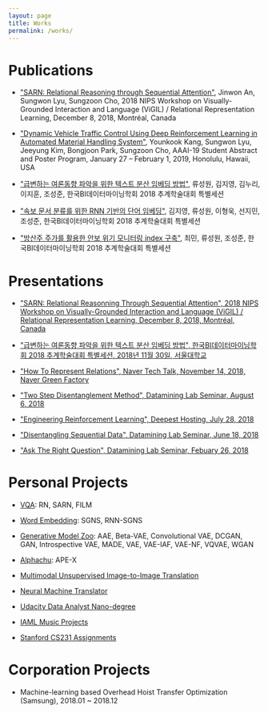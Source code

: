 ```yaml
---
layout: page
title: Works
permalink: /works/
---
```


# Publications

- ["SARN: Relational Reasoning through Sequential Attention"]({{https://lyusungwon.github.io}}/assets/publications/1811.00246.pdf), Jinwon An, Sungwon Lyu, Sungzoon Cho, 2018 NIPS Workshop on Visually-Grounded Interaction and Language (ViGIL) / Relational Representation Learning, December 8, 2018, Montréal, Canada

- ["Dynamic Vehicle Traffic Control Using Deep Reinforcement Learning in Automated Material Handling System"]({{https://lyusungwon.github.io}}/assets/publications/AAAI19_AbstractPaper_Kang_201801112.pdf), Younkook Kang, Sungwon Lyu, Jeeyung Kim, Bongjoon Park, Sungzoon Cho, AAAI-19 Student Abstract and Poster Program, January 27 – February 1, 2019, Honolulu, Hawaii, USA

- ["급변하는 여론동향 파악을 위한 텍스트 분산 임베딩 방법"]({{https://lyusungwon.github.io}}/assets/publications/[2018추계]서울대학교_산업공학과_류성원.pdf), 류성원, 김지영, 김누리, 이지훈, 조성준, 한국BI데이터마이닝학회 2018 추계학술대회 특별세션

- ["속보 문서 분류를 위한 RNN 기반의 단어 임베딩"]({{https://lyusungwon.github.io}}/assets/publications/[2018추계]서울대학교_산업공학과_김지영.pdf), 김지영, 류성원, 이형욱, 선지민, 조성준, 한국BI데이터마이닝학회 2018 추계학술대회 특별세션

- ["방산주 주가를 활용한 안보 위기 모니터링 index 구축"]({{https://lyusungwon.github.io}}/assets/publications/[2018추계]서울대학교_산업공학과_최민.pdf), 최민, 류성원, 조성준, 한국BI데이터마이닝학회 2018 추계학술대회 특별세션

# Presentations

- ["SARN: Relational Reasonning Through Sequential Attention", 2018 NIPS Workshop on Visually-Grounded Interaction and Language (ViGIL) / Relational Representation Learning, December 8, 2018, Montréal, Canada]({{https://lyusungwon.github.io}}/assets/presentation/20181204_SARN_SungwonLyu.pdf)

- ["급변하는 여론동향 파악을 위한 텍스트 분산 임베딩 방법", 한국BI데이터마이닝학회 2018 추계학술대회 특별세션, 2018년 11월 30일, 서울대학교]({{https://lyusungwon.github.io}}/assets/presentation/20181130_DistributedStreamingTextEmbeddingMethod_SungwonLyu.pdf)

- ["How To Represent Relations", Naver Tech Talk, November 14, 2018, Naver Green Factory]({{https://lyusungwon.github.io}}/assets/presentation/20181114_HowToRepresentRelations_SungwonLyu.pdf)

- ["Two Step Disentanglement Method", Datamining Lab Seminar, August 6, 2018]({{https://lyusungwon.github.io}}/assets/presentation/20180806_TwoStepDisentanglementMethod_SungwonLyu.pdf)

- ["Engineering Reinforcement Learning", Deepest Hosting, July 28, 2018]({{https://lyusungwon.github.io}}/assets/presentation/20180728_EngineeringReinforcementLearning_SungwonLyu.pdf)

- ["Disentangling Sequential Data", Datamining Lab Seminar, June 18, 2018]({{https://lyusungwon.github.io}}/assets/presentation/20180618_DisentanglingSequentialData_SungwonLyu.pdf)

- ["Ask The Right Question", Datamining Lab Seminar, Febuary 26, 2018]({{https://lyusungwon.github.io}}/assets/presentation/20180226_AskTheRIghtQuestion_SungwonLyu.pdf)

# Personal Projects

- [VQA](https://github.com/Lyusungwon/relational_network_pytorch): RN, SARN, FILM

- [Word Embedding](https://github.com/jeeyung/word_embedding): SGNS, RNN-SGNS

- [Generative Model Zoo](https://github.com/Lyusungwon/generative_models_pytorch): AAE, Beta-VAE, Convolutional VAE, DCGAN, GAN, Introspective VAE, MADE, VAE, VAE-IAF, VAE-NF, VQVAE, WGAN

- [Alphachu](https://github.com/Lyusungwon/apex_dqn_pytorch): APE-X

- [Multimodal Unsupervised Image-to-Image Translation](https://github.com/Lyusungwon/munit_pytorch)

- [Neural Machine Translator](https://github.com/Lyusungwon/nmt)

- [Udacity Data Analyst Nano-degree](https://github.com/Lyusungwon/Udacity_Data_Analyst)

- [IAML Music Projects](https://github.com/Lyusungwon/IAML_music_projects)

- [Stanford CS231 Assignments](https://github.com/Lyusungwon/cs231n)

# Corporation Projects

- Machine-learning based Overhead Hoist Transfer Optimization (Samsung), 2018.01 ~ 2018.12
